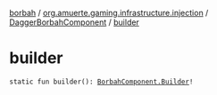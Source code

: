 [borbah](../../index.md) / [org.amuerte.gaming.infrastructure.injection](../index.md) / [DaggerBorbahComponent](index.md) / [builder](./builder.md)

# builder

`static fun builder(): `[`BorbahComponent.Builder`](../-borbah-component/-builder/index.md)`!`